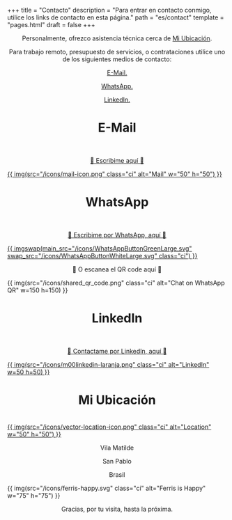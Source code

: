 +++
title = "Contacto"
description = "Para entrar en contacto conmigo, utilice los links de contacto en esta página."
path = "es/contact"
template = "pages.html"
draft = false
+++
<br>
<p align="center">Personalmente, ofrezco asistencia técnica cerca de <a class="link" href="#ubicación" data-scroll> Mi Ubicación</a>.</p>
<p style="text-align: center;">Para trabajo remoto, presupuesto de servicios, o contrataciones utilice uno de los siguientes medios de contacto:</p>
<p align="center"><a class="link" href="#mail" data-scroll>E-Mail.</a></p>
<p align="center"><a class="link" href="#whatsapp" data-scroll>WhatsApp.</a></p>
<p align="center"><a class="link" href="#linkedin" data-scroll>LinkedIn.</a></p>

<h1 style="text-align: center;"><a name="mail">E-Mail</a></h1>
</br>
<p align="center"><a aria-label="" href="mailto:info@luis-ti.dev.br">🔻 Escribime aquí 🔻</p>
{{ img(src="/icons/mail-icon.png" class="ci" alt="Mail" w="50" h="50") }}
</a>

<h1 style="text-align: center;"><a name="whatsapp">WhatsApp</a></h1>

</br>

<p style="text-align: center;"><a aria-label="Chat on WhatsApp" href="https://wa.me/5511933014430">🔻 Escribime por WhatsApp, aquí 🔻</p>
{{ imgswap(main_src="/icons/WhatsAppButtonGreenLarge.svg" swap_src="/icons/WhatsAppButtonWhiteLarge.svg" class="ci") }}
</a>
<br>
<p style="text-align: center;">🔻 O escanea el QR code aquí 🔻</p>

{{ img(src="/icons/shared_qr_code.png" class="ci" alt="Chat on WhatsApp QR" w=150 h=150) }}

<h1 style="text-align: center;"><a name="linkedin">LinkedIn</a></h1>
</br>
<p style="text-align: center;"><a aria-label="Linkedin" href="https://www.linkedin.com/in/luis-ricardo-mart%C3%ADnez-d%C3%ADaz/">🔻 Contactame por LinkedIn, aquí 🔻</p>

{{ img(src="/icons/m00linkedin-laranja.png" class="ci" alt="LinkedIn" w=50 h=50) }}
</a>
<h1 style="text-align: center;"><a name="ubicación">Mi Ubicación</a></h1>
<br>
<a aria-label="" href="https://maps.app.goo.gl/2jhxeaV6scHKJsFY9">
{{ img(src="/icons/vector-location-icon.png" class="ci" alt="Location" w="50" h="50") }}
</a>
<p align="center">Vila Matilde</p>
<p align="center">San Pablo</p>
<p align="center">Brasil</p>

{{ img(src="/icons/ferris-happy.svg" class="ci" alt="Ferris is Happy" w="75" h="75") }}

<p align="center">Gracias, por tu visita, hasta la próxima.</p>

